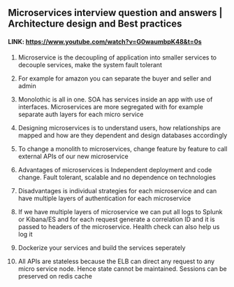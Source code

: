 ## Microservices interview question and answers | Architecture design and Best practices

#### LINK:  https://www.youtube.com/watch?v=G0waumbpK48&t=0s

1. Microservice is the decoupling of application into smaller services to decouple services, make the system fault tolerant

2. For example for amazon you can separate the buyer and seller and admin

3. Monolothic is all in one. SOA has services inside an app with use of interfaces. Microservices are more segregated with for example separate auth layers for each micro service

4. Designing microservices is to understand users, how relationships are mapped and how are they dependent  and design databases accordingly

5. To change a monolith to microservices, change feature by feature to call external APIs of our new microservice

6. Advantages of microservices is Independent deployment and code change. Fault tolerant, scalable and no dependence on technologies

7. Disadvantages is individual strategies for each microservice and can have multiple layers of authentication for each microservice

8. If we have multiple layers of microservice we can put all logs to Splunk or Kibana/ES and for each request generate a correlation ID and it is passed to headers of the microservice. Health check can also help us log it

9. Dockerize your services and build the services seperately
10. All APIs are stateless because the ELB can direct any request to any micro service node. Hence state cannot be maintained. Sessions can be preserved on redis cache 

